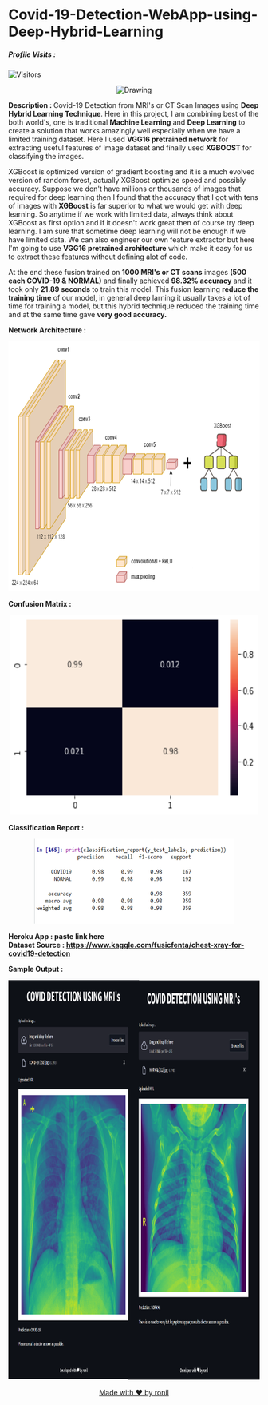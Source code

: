 # Covid-19-Detection-WebApp-using-Deep-Hybrid-Learning

##### Profile Visits :
![Visitors](https://visitor-badge.glitch.me/badge?page_id=ronylpatil.Covid-19-Detection-WebApp-using-Deep-Hybrid-Learning&left_color=lightgrey&right_color=red&left_text=visitors)

<p align="center">
  <img class="center" src ="https://www.uab.edu/news/images/2018/COVIDEvolution.jpg" alt="Drawing" style="width: 1350px; height: 600px">
</p>

<b>Description : </b> Covid-19 Detection from MRI's or CT Scan Images using __Deep Hybrid Learning Technique__. Here in this project, I am combining best of the both world's, one is traditional __Machine Learning__ and __Deep Learning__ to create a solution that works amazingly well especially when we have a limited training dataset. Here I used __VGG16 pretrained network__ for extracting useful features of image dataset and finally used __XGBOOST__ for classifying the images.

 XGBoost is optimized version of gradient boosting and it is a much evolved version of random forest, actually XGBoost optimize speed 
                       and possibly accuracy. Suppose we don't have millions or thousands of images that required for deep learning then I found 
                       that the accuracy that I got with tens of images with __XGBoost__ is far superior to what we would get with deep learning. 
                       So anytime if we work with limited data, always think about XGBoost as first option and if it doesn't work great then of 
                       course try deep learning. I am sure that sometime deep learning will not be enough if we have limited data. We can also 
                       engineer our own feature extractor but here I'm going to use __VGG16 pretrained architecture__ which make it easy for us to extract these 
                       features without defining alot of code.
                       
At the end these fusion trained 
                       on __1000 MRI's or CT scans__ images __(500 each COVID-19 & NORMAL)__ and finally achieved __98.32% accuracy__ and it took only __21.89 seconds__ to 
                       train this model. This fusion learning __reduce the training time__ of our model, in general deep larning
                       it usually takes a lot of time for training a model, but this hybrid technique reduced the training
                       time and at the same time gave __very good accuracy.__

<b>Network Architecture : </b>
<p align="center">
  <img class="center" src ="/main/vgg.png" alt="Drawing" style="width: 900px; height: 500px">
</p>

<b>Confusion Matrix : </b>
<p align="center">
  <img class="center" src ="/main/confusion matrix.png" alt="Drawing" style="width: 500px; height: 400px">
</p>

<b>Classification Report : </b>
<p align="center">
  <img class="center" src ="/main/classification report.png" alt="Drawing" style="width: 400px; height: 170px">
</p>

<b>Heroku App : paste link here</b><br>
<b>Dataset Source : https://www.kaggle.com/fusicfenta/chest-xray-for-covid19-detection</b>

<b>Sample Output : </b>
<p align="center">
  <img class="center" src ="/main/Image 6.png" alt="Drawing" style="width: 1400px; height: 800px">
</p>

<p align="center">
  <a href="https://www.linkedin.com/in/ronylpatil/">Made with ❤ by ronil</a>
</p>
